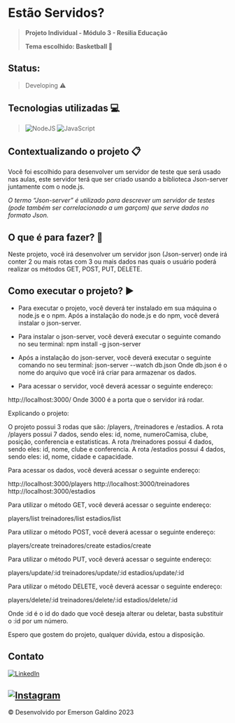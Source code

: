 # Estão Servidos?

> #### Projeto Individual - Módulo 3 - Resilia Educação <p> Tema escolhido: Basketball :basketball:</p>

## Status: 
> Developing ⚠️

## Tecnologias utilizadas :computer:

> ![NodeJS](https://img.shields.io/badge/node.js-6DA55F?style=for-the-badge&logo=node.js&logoColor=white)
> ![JavaScript](https://img.shields.io/badge/javascript-%23323330.svg?style=for-the-badge&logo=javascript&logoColor=%23F7DF1E)


## Contextualizando o projeto :clipboard:

<p>Você foi escolhido para desenvolver um servidor de teste
que será usado nas aulas, este servidor terá que ser criado
usando a biblioteca Json-server juntamente com o node.js.</p>

<i>O termo “Json-server” é utilizado para descrever um servidor de testes (pode
também ser correlacionado a um garçom) que serve dados no formato Json.</i>

## O que é para fazer? :pencil:

<p>Neste projeto, você irá desenvolver um servidor json
(Json-server) onde irá conter 2 ou mais rotas com 3 ou mais dados nas quais
o usuário poderá realizar os métodos GET, POST, PUT,
DELETE.</p>

## Como executar o projeto? :arrow_forward:

* Para executar o projeto, você deverá ter instalado em sua máquina o node.js e o npm.
Após a instalação do node.js e do npm, você deverá instalar o json-server.

* Para instalar o json-server, você deverá executar o seguinte comando no seu terminal:
npm install -g json-server

* Após a instalação do json-server, você deverá executar o seguinte comando no seu terminal:
json-server --watch db.json
Onde db.json é o nome do arquivo que você irá criar para armazenar os dados.

* <p>Para acessar o servidor, você deverá acessar o seguinte endereço:
http://localhost:3000/
Onde 3000 é a porta que o servidor irá rodar.</p>

Explicando o projeto:

O projeto possui 3 rodas que são: /players, /treinadores e /estadios.
A rota /players possui 7 dados, sendo eles: id, nome, numeroCamisa, clube, posição, conferencia e estatisticas.
A rota /treinadores possui 4 dados, sendo eles: id, nome, clube e conferencia.
A rota /estadios possui 4 dados, sendo eles: id, nome, cidade e capacidade.

Para acessar os dados, você deverá acessar o seguinte endereço:

http://localhost:3000/players
http://localhost:3000/treinadores
http://localhost:3000/estadios

Para utilizar o método GET, você deverá acessar o seguinte endereço:

players/list
treinadores/list
estadios/list

Para utilizar o método POST, você deverá acessar o seguinte endereço:

players/create
treinadores/create
estadios/create

Para utilizar o método PUT, você deverá acessar o seguinte endereço:

players/update/:id
treinadores/update/:id
estadios/update/:id

Para utilizar o método DELETE, você deverá acessar o seguinte endereço:

players/delete/:id
treinadores/delete/:id
estadios/delete/:id

Onde :id é o id do dado que você deseja alterar ou deletar, basta substituir o :id por um número.

Espero que gostem do projeto, qualquer dúvida, estou a disposição.
## Contato
<a href="https://www.linkedin.com/emerson-pg/" target="_blank">![LinkedIn](https://img.shields.io/badge/linkedin-%230077B5.svg?style=for-the-badge&logo=linkedin&logoColor=white)</a> 

## <a href="https://www.instagram.com/yosoygaldino/" target="_blank">![Instagram](https://img.shields.io/badge/Instagram-%23E4405F.svg?style=for-the-badge&logo=Instagram&logoColor=white)</a> 

:copyright: Desenvolvido por Emerson Galdino 2023
